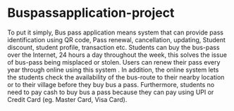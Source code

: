 # Buspassapplication-project
To put it simply, Bus pass application means system that can provide pass identification using QR code, Pass renewal, cancellation, updating, Student discount, student profile, transaction etc.
    Students can buy the bus-pass over the Internet, 24 hours a day throughout the week, this solves the issue of bus-pass being misplaced or stolen. Users can renew their pass every year through online using this system . In addition, the online system lets the students check the availability of the bus-route to their nearby location or to their village before they buy bus a pass. Furthermore, students no need to pay cash to buy bus a pass because they can pay using UPI or Credit Card (eg. Master Card, Visa Card).

